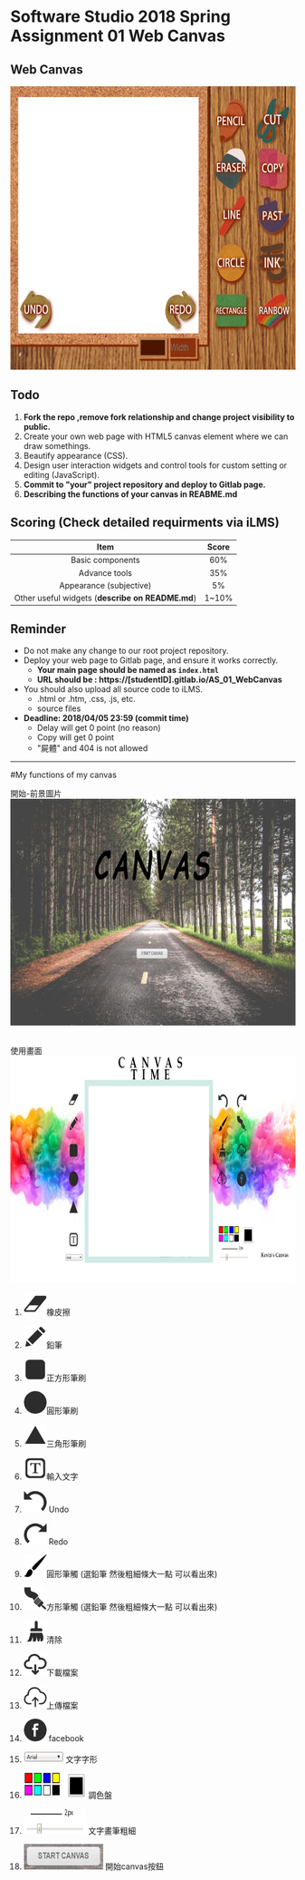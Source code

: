 # Software Studio 2018 Spring Assignment 01 Web Canvas

## Web Canvas
<img src="example01.gif" width="700px" height="500px"></img>

## Todo
1. **Fork the repo ,remove fork relationship and change project visibility to public.**
2. Create your own web page with HTML5 canvas element where we can draw somethings.
3. Beautify appearance (CSS).
4. Design user interaction widgets and control tools for custom setting or editing (JavaScript).
5. **Commit to "your" project repository and deploy to Gitlab page.**
6. **Describing the functions of your canvas in REABME.md**

## Scoring (Check detailed requirments via iLMS)

|                       **Item**                   | **Score** |
|:--------------------------------------------:|:-----:|
|               Basic components               |  60%  |
|                 Advance tools                |  35%  |
|            Appearance (subjective)           |   5%  |
| Other useful widgets (**describe on README.md**) | 1~10% |

## Reminder
* Do not make any change to our root project repository.
* Deploy your web page to Gitlab page, and ensure it works correctly.
    * **Your main page should be named as ```index.html```**
    * **URL should be : https://[studentID].gitlab.io/AS_01_WebCanvas**
* You should also upload all source code to iLMS.
    * .html or .htm, .css, .js, etc.
    * source files
* **Deadline: 2018/04/05 23:59 (commit time)**
    * Delay will get 0 point (no reason)
    * Copy will get 0 point
    * "屍體" and 404 is not allowed
    
----------------------------------------------------------------------------------------------

#My functions of my canvas<br>

開始-前景圖片<br>
<img src="start.JPG" width="600px" height="400px"></img><br>
<br>

使用畫面<br>
<img src="canvas.JPG" width="600px" height="400px"></img><br>


1. <img src="assets/img/tools/eraser1.png" width="40px" height="40px"></img>橡皮擦<br>

2. <img src="assets/img/tools/pencil1.png" width="40px" height="40px"></img>鉛筆<br>

3. <img src="assets/img/shapes/rectangle1.png" width="40px" height="40px"></img>正方形筆刷<br>

4. <img src="assets/img/shapes/ellipse1.png" width="40px" height="40px"></img>圓形筆刷<br>

5. <img src="assets/img/shapes/equilateral1.png" width="40px" height="40px"></img>三角形筆刷<br>

6. <img src="text.png" width="40px" height="40px"></img>輸入文字<br>

7. <img src="undo.png" width="40px" height="40px"></img> Undo<br>

8. <img src="redo.png" width="40px" height="40px"></img> Redo<br>

9. <img src="circle_brush.png" width="40px" height="40px"></img>圓形筆觸 (選鉛筆 然後粗細條大一點 可以看出來)<br>

10. <img src="flat_brush.png" width="40px" height="40px"></img>方形筆觸 (選鉛筆 然後粗細條大一點 可以看出來)<br>

11. <img src="clear.png" width="40px" height="40px"></img>清除<br>

12. <img src="download.png" width="40px" height="40px"></img>下載檔案

13. <img src="upload.png" width="40px" height="40px"></img>上傳檔案<br>

14. <img src="facebook.png" width="40px" height="40px"></img>    facebook<br>

15. <img src="textpic.JPG" width="70px" height="20px"></img>  文字字形<br>

16. <img src="colorpick.JPG" width="110px" height="45px"></img>  調色盤<br>

17. <img src="range.JPG" width="110px" height="45px"></img>  文字畫筆粗細<br>

18. <img src="startbutton.JPG" width="140px" height="45px"></img>  開始canvas按鈕<br>







